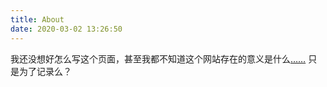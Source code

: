 ```yaml
---
title: About
date: 2020-03-02 13:26:50
---
```

我还没想好怎么写这个页面，甚至我都不知道这个网站存在的意义是什么<a href = "../memory/">……</a>
只是为了记录么？